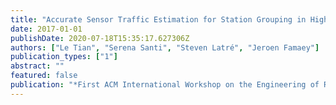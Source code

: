 ```yaml
---
title: "Accurate Sensor Traffic Estimation for Station Grouping in Highly Dense IEEE 802.11ah Networks"
date: 2017-01-01
publishDate: 2020-07-18T15:35:17.627306Z
authors: ["Le Tian", "Serena Santi", "Steven Latré", "Jeroen Famaey"]
publication_types: ["1"]
abstract: ""
featured: false
publication: "*First ACM International Workshop on the Engineering of Reliable*"
---
```


